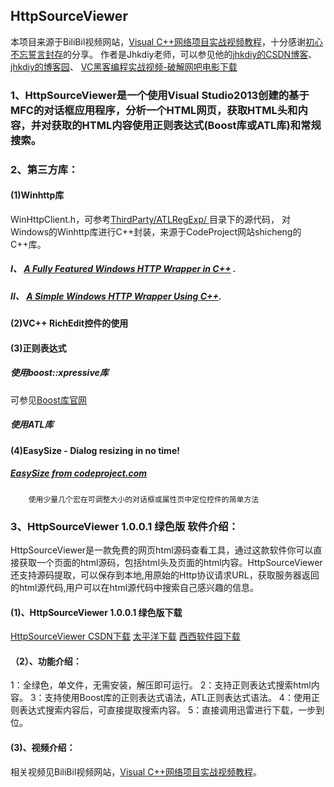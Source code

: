 ## HttpSourceViewer
本项目来源于BiliBil视频网站，[Visual C++网络项目实战视频教程](https://www.bilibili.com/video/av23724274/)，十分感谢[初心不忘誓言封存](https://space.bilibili.com/22046211?spm_id_from=333.788.b_765f7570696e666f.2)的分享。
作者是Jhkdiy老师，可以参见他的[jhkdiy的CSDN博客](https://blog.csdn.net/jhkdiy)、
[jhkdiy的博客园](https://www.cnblogs.com/jhkdiy/)、
[VC黑客编程实战视频-破解网吧电影下载](https://www.cnblogs.com/jhkdiy/p/3363708.html)

### 1、HttpSourceViewer是一个使用Visual Studio2013创建的基于MFC的对话框应用程序，分析一个HTML网页，获取HTML头和内容，并对获取的HTML内容使用正则表达式(Boost库或ATL库)和常规搜索。

### 2、第三方库：
#### (1)Winhttp库
WinHttpClient.h，可参考[ThirdParty/ATLRegExp/
](https://github.com/ccf19881030/HttpSourceViewer/tree/master/HttpSourceViewer/HttpSourceViewer/ThirdParty/ATLRegExp)目录下的源代码，
对Windows的Winhttp库进行C++封装，来源于CodeProject网站shicheng的C++库。
##### I、 [A Fully Featured Windows HTTP Wrapper in C++](https://www.codeprojec的om/Articles/66625/A-Fully-Featured-Windows-HTTP-Wrapper-in-C) .
##### II、 [A Simple Windows HTTP Wrapper Using C++](https://www.codeproject.com/Articles/28275/A-Simple-Windows-HTTP-Wrapper-Using-C).
#### (2)VC++ RichEdit控件的使用
#### (3)正则表达式
##### 使用boost::xpressive库
可参见[Boost库官网](https://www.boost.org/)

##### 使用ATL库

#### (4)EasySize - Dialog resizing in no time!
##### [EasySize from codeproject.com](https://www.codeproject.com/Articles/1657/EasySize-Dialog-resizing-in-no-time)
        使用少量几个宏在可调整大小的对话框或属性页中定位控件的简单方法
### 3、HttpSourceViewer 1.0.0.1 绿色版 软件介绍：
HttpSourceViewer是一款免费的网页html源码查看工具，通过这款软件你可以直接获取一个页面的html源码，包括html头及页面的html内容。HttpSourceViewer还支持源码提取，可以保存到本地,用原始的Http协议请求URL，获取服务器返回的html源代码,用户可以在html源代码中搜索自己感兴趣的信息。
#### (1)、HttpSourceViewer 1.0.0.1 绿色版下载
[HttpSourceViewer CSDN下载](https://download.csdn.net/download/nmgwddj/9474236)
[太平洋下载](https://dl.pconline.com.cn/download/2309623.html)
[西西软件园下载](https://www.cr173.com/soft/748168.html)

#### （2）、功能介绍：
1：全绿色，单文件，无需安装，解压即可运行。
2：支持正则表达式搜索html内容。
3：支持使用Boost库的正则表达式语法，ATL正则表达式语法。
4：使用正则表达式搜索内容后，可直接提取搜索内容。
5：直接调用迅雷进行下载，一步到位。

#### (3)、视频介绍：
相关视频见BiliBil视频网站，[Visual C++网络项目实战视频教程](https://www.bilibili.com/video/av23724274/)。



